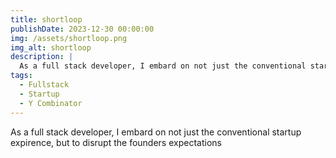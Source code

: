 ```yaml
---
title: shortloop
publishDate: 2023-12-30 00:00:00
img: /assets/shortloop.png
img_alt: shortloop
description: |
  As a full stack developer, I embard on not just the conventional startup expirence, but to disrupt the founders expectations
tags:
  - Fullstack
  - Startup
  - Y Combinator
---
```


As a full stack developer, I embard on not just the conventional startup expirence, but to disrupt the founders expectations
